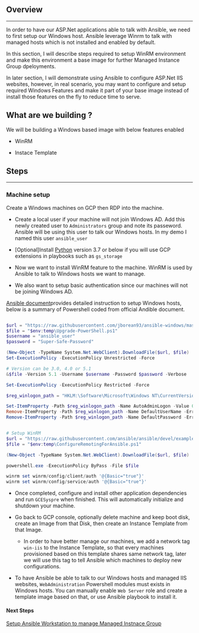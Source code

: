 ## Overview
---
In order to have our ASP.Net applications able to talk with Ansible, we need to first setup our Windows host. Ansible leverage Winrm to talk with managed hosts which is not installed and enabled by default.

In this section, I will describe steps required to setup WinRM environment and make this environment a base image for further Managed Instance Group dpeloyments.

In later section, I will demonstrate using Ansible to configure ASP.Net IIS websites, however, in real scenario, you may want to configure and setup required Windows Features and make it part of your base image instead of install those features on the fly to reduce time to serve.

## What are we building ?

We will be building a Windows based image with below features enabled

- WinRM

- Instace Template


## Steps
---

### Machine setup

Create a Windows machines on GCP then RDP into the machine.

-   Create a local user if your machine will not join Windows AD. Add this newly created user to `Administrators` group and note its passeword. Ansible will be using this user to talk our Windows hosts. In my demo I named this user `ansible_user`

-   [Optional]Install [Python](https://www.python.org/downloads/windows/) version 3.7 or below if you will use GCP extensions in playbooks such as `gs_storage`

-   Now we want to install WinRM feature to the machine. WinRM is used by Ansible to talk to Windows hosts we want to manage.

-   We also want to setup basic authentication since our machines will not be joining Windows AD.

[Ansible document](https://docs.ansible.com/ansible/latest/user_guide/windows_setup.html#upgrading-powershell-and-net-framework)provides detailed instruction to setup Windows hosts, below is a summary of Powershell coded from official Andible document.

```powershell

$url = "https://raw.githubusercontent.com/jborean93/ansible-windows/master/scripts/Upgrade-PowerShell.ps1"
$file = "$env:temp\Upgrade-PowerShell.ps1"
$username = "ansible_user"
$password = "Super-Safe-Password"

(New-Object -TypeName System.Net.WebClient).DownloadFile($url, $file)
Set-ExecutionPolicy -ExecutionPolicy Unrestricted -Force

# Version can be 3.0, 4.0 or 5.1
&$file -Version 5.1 -Username $username -Password $password -Verbose

Set-ExecutionPolicy -ExecutionPolicy Restricted -Force

$reg_winlogon_path = "HKLM:\Software\Microsoft\Windows NT\CurrentVersion\Winlogon"

Set-ItemProperty -Path $reg_winlogon_path -Name AutoAdminLogon -Value 0
Remove-ItemProperty -Path $reg_winlogon_path -Name DefaultUserName -ErrorAction SilentlyContinue
Remove-ItemProperty -Path $reg_winlogon_path -Name DefaultPassword -ErrorAction SilentlyContinue


# Setup WinRM
$url = "https://raw.githubusercontent.com/ansible/ansible/devel/examples/scripts/ConfigureRemotingForAnsible.ps1"
$file = "$env:temp\ConfigureRemotingForAnsible.ps1"

(New-Object -TypeName System.Net.WebClient).DownloadFile($url, $file)

powershell.exe -ExecutionPolicy ByPass -File $file

winrm set winrm/config/client/auth '@{Basic="true"}'
winrm set winrm/config/service/auth '@{Basic="true"}'
```

-   Once completed, configure and install other application dependencies and run `GCESyspre` when finished. This will automatically initialize and shutdown your machine.

-   Go back to GCP console, optionally delete machine and keep boot disk, create an Image from that Disk, then create an Instance Template from that Image. 
    - In order to have better manage our machines, we add a network tag `win-iis` to the Instance Template, so that every machines provisioned based on this template shares same network tag, later we will use this tag to tell Ansible which machines to deploy new configurations.

-   To have Ansible be able to talk to our Windows hosts and managed IIS websites, `WebAdministration` Powershell modules must exists in Windows hosts. You can manually enable `Web Server` role and create a template image based on that, or use Ansible playbook to install it.

#### Next Steps

[Setup Ansible Workstation to manage Managed Instnace Group](./setup-ubuntu-ansible-server.md)

